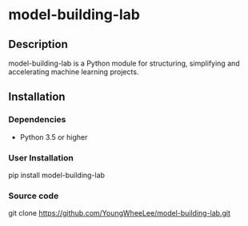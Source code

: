 # model-building-lab

## Description
model-building-lab is a Python module for structuring, simplifying and accelerating machine learning projects.

## Installation
### Dependencies
- Python 3.5 or higher
### User Installation
pip install model-building-lab

### Source code
git clone https://github.com/YoungWheeLee/model-building-lab.git

